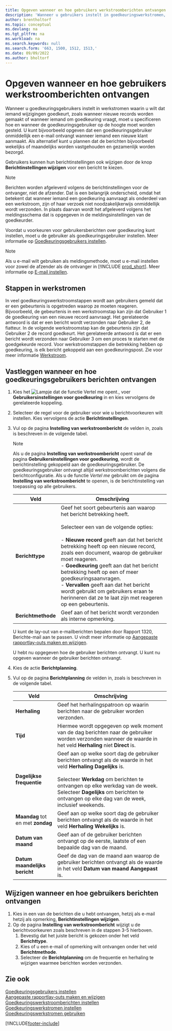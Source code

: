 ```yaml
---
title: Opgeven wanneer en hoe gebruikers werkstroomberichten ontvangen
description: 'Wanneer u gebruikers instelt in goedkeuringswerkstromen, kunt u specificeren hoe en wanneer elke goedkeuringsgebruiker berichten ontvangt.'
author: brentholtorf
ms.topic: conceptual
ms.devlang: na
ms.tgt_pltfrm: na
ms.workload: na
ms.search.keywords: null
ms.search.form: '663, 1500, 1512, 1513,'
ms.date: 09/09/2022
ms.author: bholtorf
---
```

# <a name="specify-when-and-how-to-receive-workflow-notifications" />Opgeven wanneer en hoe gebruikers werkstroomberichten ontvangen

Wanneer u goedkeuringsgebruikers instelt in werkstromen waarin u wilt dat iemand wijzigingen goedkeurt, zoals wanneer nieuwe records worden gemaakt of wanneer iemand om goedkeuring vraagt, moet u specificeren hoe en wanneer de goedkeuringsgebruiker op de hoogte moet worden gesteld. U kunt bijvoorbeeld opgeven dat een goedkeuringsgebruiker onmiddellijk een e-mail ontvangt wanneer iemand een nieuwe klant aanmaakt. Als alternatief kunt u plannen dat de berichten bijvoorbeeld wekelijks of maandelijks worden vastgehouden en gezamenlijk worden bezorgd.

Gebruikers kunnen hun berichtinstellingen ook wijzigen door de knop **Berichtinstellingen wijzigen** voor een bericht te kiezen.  

> [!NOTE]
> Berichten worden afgeleverd volgens de berichtinstellingen voor de ontvanger, niet de afzender. Dat is een belangrijk onderscheid, omdat het betekent dat wanneer iemand een goedkeuring aanvraagt als onderdeel van een werkstroom, zijn of haar verzoek niet noodzakelijkerwijs onmiddellijk wordt verzonden. In plaats daarvan wordt het afgeleverd volgens het meldingsschema dat is opgegeven in de meldingsinstellingen van de goedkeurder.

Voordat u voorkeuren voor gebruikersberichten over goedkeuring kunt instellen, moet u de gebruiker als goedkeuringsgebruiker instellen. Meer informatie op [Goedkeuringsgebruikers instellen](across-how-to-set-up-approval-users.md).  

> [!NOTE]
> Als u e-mail wilt gebruiken als meldingsmethode, moet u e-mail instellen voor zowel de afzender als de ontvanger in [!INCLUDE [prod_short](includes/prod_short.md)]. Meer informatie op [E-mail instellen](admin-how-setup-email.md).

## <a name="steps-in-workflows" />Stappen in werkstromen

In veel goedkeuringswerkstroomstappen wordt aan gebruikers gemeld dat er een gebeurtenis is opgetreden waarop ze moeten reageren. Bijvoorbeeld, de gebeurtenis in een werkstroomstap kan zijn dat Gebruiker 1 de goedkeuring van een nieuwe record aanvraagt. Het gerelateerde antwoord is dat er een bericht wordt verzonden naar Gebruiker 2, de fiatteur. In de volgende werkstroomstap kan de gebeurtenis zijn dat Gebruiker 2 de record goedkeurt. Het gerelateerde antwoord is dat er een bericht wordt verzonden naar Gebruiker 3 om een proces te starten met de goedgekeurde record. Voor werkstroomstappen die betrekking hebben op goedkeuring, is elk bericht gekoppeld aan een goedkeuringspost. Zie voor meer informatie [Werkstroom](across-workflow.md).  

## <a name="specify-when-and-how-approval-users-receive-notifications" />Vastleggen wanneer en hoe goedkeuringsgebruikers berichten ontvangen

1. Kies het ![Lampje dat de functie Vertel me opent.](media/ui-search/search_small.png "Vertel me wat u wilt doen"), voer **Gebruikersinstellingen voor goedkeuring** in en kies vervolgens de gerelateerde koppeling.  
2. Selecteer de regel voor de gebruiker voor wie u berichtvoorkeuren wilt instellen. Kies vervolgens de actie **Berichtinstellingen**.  
3. Vul op de pagina **Instelling van werkstroombericht** de velden in, zoals is beschreven in de volgende tabel.  

   > [!NOTE]
   > Als u de pagina **Instelling van werkstroombericht** opent vanaf de pagina **Gebruikersinstellingen voor goedkeuring**, wordt de berichtinstelling gekoppeld aan de goedkeuringsgebruiker. De goedkeuringsgebruiker ontvangt altijd werkstroomberichten volgens die berichtconfiguratie. Als u de functie *Vertel me* gebruikt om de pagina **Instelling van werkstroombericht** te openen, is de berichtinstelling van toepassing op alle gebruikers.

   |Veld|Omschrijving|
   |-----|-----------|
   |**Berichttype**|Geef het soort gebeurtenis aan waarop het bericht betrekking heeft.<br /><br /> Selecteer een van de volgende opties:<br /><br /> -   **Nieuwe record** geeft aan dat het bericht betrekking heeft op een nieuwe record, zoals een document, waarop de gebruiker moet reageren.<br />-   **Goedkeuring** geeft aan dat het bericht betrekking heeft op een of meer goedkeuringsaanvragen.<br />-   **Vervallen** geeft aan dat het bericht wordt gebruikt om gebruikers eraan te herinneren dat ze te laat zijn met reageren op een gebeurtenis.|
   |**Berichtmethode**|Geef aan of het bericht wordt verzonden als interne opmerking.|

   U kunt de lay-out van e-mailberichten bepalen door Rapport 1320, Berichte-mail aan te passen. U vindt meer informatie op [Aangepaste rapportlay-outs maken en wijzigen](ui-how-create-custom-report-layout.md).

   U hebt nu opgegeven hoe de gebruiker berichten ontvangt. U kunt nu opgeven wanneer de gebruiker berichten ontvangt.  
4. Kies de actie **Berichtplanning**.  
5. Vul op de pagina **Berichtplanning** de velden in, zoals is beschreven in de volgende tabel.  

   |Veld|Omschrijving|
   |-----|-----------|
   |**Herhaling**|Geef het herhalingspatroon op waarin berichten naar de gebruiker worden verzonden.|
   |**Tijd**|Hiermee wordt opgegeven op welk moment van de dag berichten naar de gebruiker worden verzonden wanneer de waarde in het veld **Herhaling** niet **Direct** is.|
   |**Dagelijkse frequentie**|Geef aan op welke soort dag de gebruiker berichten ontvangt als de waarde in het veld **Herhaling** **Dagelijks** is.<br /><br /> Selecteer **Werkdag** om berichten te ontvangen op elke werkdag van de week. Selecteer **Dagelijks** om berichten te ontvangen op elke dag van de week, inclusief weekends.|
   |**Maandag** tot en met **zondag**|Geef aan op welke soort dag de gebruiker berichten ontvangt als de waarde in het veld **Herhaling** **Wekelijks** is.|
   |**Datum van maand**|Geef aan of de gebruiker berichten ontvangt op de eerste, laatste of een bepaalde dag van de maand.|
   |**Datum maandelijks bericht**|Geef de dag van de maand aan waarop de gebruiker berichten ontvangt als de waarde in het veld **Datum van maand** **Aangepast** is.|

## <a name="change-when-and-how-you-receive-notifications" />Wijzigen wanneer en hoe gebruikers berichten ontvangen

1. Kies in een van de berichten die u hebt ontvangen, hetzij als e-mail hetzij als opmerking, **Berichtinstellingen wijzigen**.  
2. Op de pagina **Instelling van werkstroombericht** wijzigt u de berichtvoorkeuren zoals beschreven in de stappen 3-5 hierboven.
   1. Bevestig dat het juiste bericht is gekozen onder het veld **Berichttype**.
   2. Kies of u een e-mail of opmerking wilt ontvangen onder het veld **Berichtmethode**.
   3. Selecteer de **Berichtplanning** om de frequentie en herhaling te wijzigen waarmee berichten worden verzonden.

## <a name="see-also" />Zie ook

[Goedkeuringsgebruikers instellen](across-how-to-set-up-approval-users.md)  
[Aangepaste rapportlay-outs maken en wijzigen](ui-how-create-custom-report-layout.md)  
[Goedkeuringswerkstroomberichten instellen](across-setting-up-workflow-notifications.md)  
[Goedkeuringswerkstromen instellen](across-set-up-workflows.md)  
[Goedkeuringswerkstromen gebruiken](across-use-workflows.md)

[!INCLUDE[footer-include](includes/footer-banner.md)]
